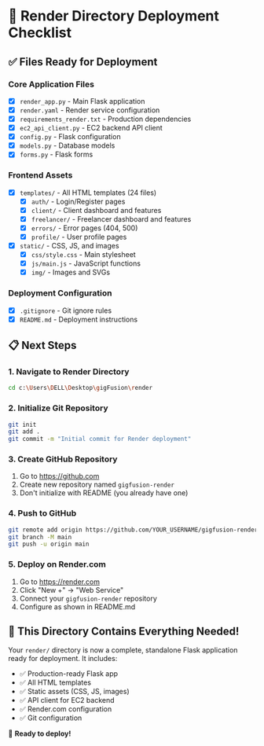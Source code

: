 # 🚀 Render Directory Deployment Checklist

## ✅ Files Ready for Deployment

### Core Application Files
- [x] `render_app.py` - Main Flask application
- [x] `render.yaml` - Render service configuration  
- [x] `requirements_render.txt` - Production dependencies
- [x] `ec2_api_client.py` - EC2 backend API client
- [x] `config.py` - Flask configuration
- [x] `models.py` - Database models
- [x] `forms.py` - Flask forms

### Frontend Assets
- [x] `templates/` - All HTML templates (24 files)
  - [x] `auth/` - Login/Register pages
  - [x] `client/` - Client dashboard and features
  - [x] `freelancer/` - Freelancer dashboard and features
  - [x] `errors/` - Error pages (404, 500)
  - [x] `profile/` - User profile pages
- [x] `static/` - CSS, JS, and images
  - [x] `css/style.css` - Main stylesheet
  - [x] `js/main.js` - JavaScript functions
  - [x] `img/` - Images and SVGs

### Deployment Configuration
- [x] `.gitignore` - Git ignore rules
- [x] `README.md` - Deployment instructions

## 📋 Next Steps

### 1. Navigate to Render Directory
```bash
cd c:\Users\DELL\Desktop\gigFusion\render
```

### 2. Initialize Git Repository
```bash
git init
git add .
git commit -m "Initial commit for Render deployment"
```

### 3. Create GitHub Repository
1. Go to https://github.com
2. Create new repository named `gigfusion-render`
3. Don't initialize with README (you already have one)

### 4. Push to GitHub
```bash
git remote add origin https://github.com/YOUR_USERNAME/gigfusion-render.git
git branch -M main
git push -u origin main
```

### 5. Deploy on Render.com
1. Go to https://render.com
2. Click "New +" → "Web Service"
3. Connect your `gigfusion-render` repository
4. Configure as shown in README.md

## 🎯 This Directory Contains Everything Needed!

Your `render/` directory is now a complete, standalone Flask application ready for deployment. It includes:
- ✅ Production-ready Flask app
- ✅ All HTML templates 
- ✅ Static assets (CSS, JS, images)
- ✅ API client for EC2 backend
- ✅ Render.com configuration
- ✅ Git configuration

🚀 **Ready to deploy!**
